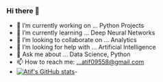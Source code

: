 ### Hi there 👋

- 🔭 I’m currently working on ... Python Projects
- 🌱 I’m currently learning ... Deep Neural Networks
- 👯 I’m looking to collaborate on ... Analytics
- 🤔 I’m looking for help with ... Artificial Intelligence
- 💬 Ask me about ...  Data Science, Python
- 📫 How to reach me: ...atif09558@gmail.com
- [![Atif's GitHub stats](https://github-readme-stats.vercel.app/api?username=Atif255)](https://github.com/anuraghazra/github-readme-stats)-


<!--
**Atif255/Atif255** is a ✨ _special_ ✨ repository because its `README.md` (this file) appears on your GitHub profile.

Here are some ideas to get you started:

- 🔭 I’m currently working on ... Analytics
- 🌱 I’m currently learning ... Artifiial Intelligence
- 👯 I’m looking to collaborate on ... 
- 🤔 I’m looking for help with ...
- 💬 Ask me about ...
- 📫 How to reach me: ...
- 😄 Pronouns: ...
- ⚡ Fun fact: ...
-->

